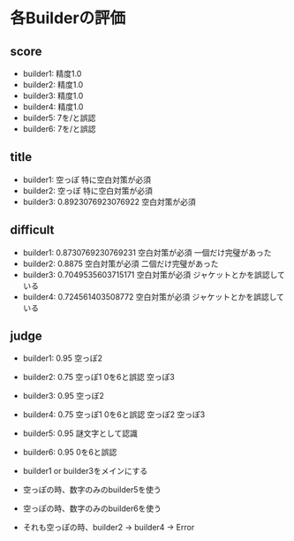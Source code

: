 # 各Builderの評価

## score

- builder1: 精度1.0
- builder2: 精度1.0
- builder3: 精度1.0
- builder4: 精度1.0
- builder5: 7を/と誤認
- builder6: 7を/と誤認

## title

- builder1: 空っぽ 特に空白対策が必須
- builder2: 空っぽ 特に空白対策が必須
- builder3: 0.8923076923076922 空白対策が必須

## difficult

- builder1: 0.8730769230769231 空白対策が必須 一個だけ完璧があった
- builder2: 0.8875 空白対策が必須 二個だけ完璧があった
- builder3: 0.7049535603715171 空白対策が必須 ジャケットとかを誤認している
- builder4: 0.724561403508772 空白対策が必須 ジャケットとかを誤認している

## judge

- builder1: 0.95 空っぽ2
- builder2: 0.75 空っぽ1 0を6と誤認 空っぽ3
- builder3: 0.95 空っぽ2
- builder4: 0.75 空っぽ1 0を6と誤認 空っぽ2 空っぽ3
- builder5: 0.95 謎文字として認識
- builder6: 0.95 0を6と誤認

- builder1 or builder3をメインにする
- 空っぽの時、数字のみのbuilder5を使う
- 空っぽの時、数字のみのbuilder6を使う
- それも空っぽの時、builder2 -> builder4 -> Error
